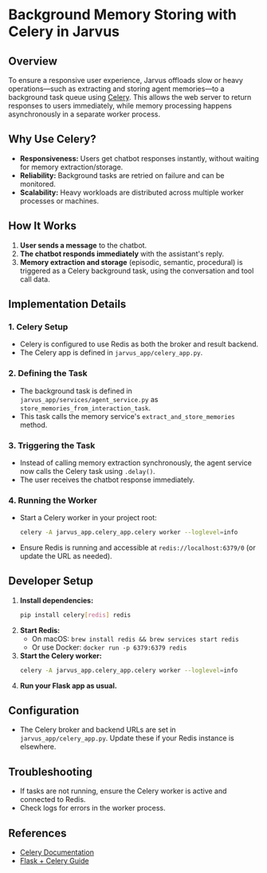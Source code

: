 # Background Memory Storing with Celery in Jarvus

## Overview

To ensure a responsive user experience, Jarvus offloads slow or heavy operations—such as extracting and storing agent memories—to a background task queue using [Celery](https://docs.celeryq.dev/). This allows the web server to return responses to users immediately, while memory processing happens asynchronously in a separate worker process.

## Why Use Celery?
- **Responsiveness:** Users get chatbot responses instantly, without waiting for memory extraction/storage.
- **Reliability:** Background tasks are retried on failure and can be monitored.
- **Scalability:** Heavy workloads are distributed across multiple worker processes or machines.

## How It Works
1. **User sends a message** to the chatbot.
2. **The chatbot responds immediately** with the assistant's reply.
3. **Memory extraction and storage** (episodic, semantic, procedural) is triggered as a Celery background task, using the conversation and tool call data.

## Implementation Details

### 1. Celery Setup
- Celery is configured to use Redis as both the broker and result backend.
- The Celery app is defined in `jarvus_app/celery_app.py`.

### 2. Defining the Task
- The background task is defined in `jarvus_app/services/agent_service.py` as `store_memories_from_interaction_task`.
- This task calls the memory service's `extract_and_store_memories` method.

### 3. Triggering the Task
- Instead of calling memory extraction synchronously, the agent service now calls the Celery task using `.delay()`.
- The user receives the chatbot response immediately.

### 4. Running the Worker
- Start a Celery worker in your project root:
  ```sh
  celery -A jarvus_app.celery_app.celery worker --loglevel=info
  ```
- Ensure Redis is running and accessible at `redis://localhost:6379/0` (or update the URL as needed).

## Developer Setup

1. **Install dependencies:**
   ```sh
   pip install celery[redis] redis
   ```
2. **Start Redis:**
   - On macOS: `brew install redis && brew services start redis`
   - Or use Docker: `docker run -p 6379:6379 redis`
3. **Start the Celery worker:**
   ```sh
   celery -A jarvus_app.celery_app.celery worker --loglevel=info
   ```
4. **Run your Flask app as usual.**

## Configuration
- The Celery broker and backend URLs are set in `jarvus_app/celery_app.py`. Update these if your Redis instance is elsewhere.

## Troubleshooting
- If tasks are not running, ensure the Celery worker is active and connected to Redis.
- Check logs for errors in the worker process.

## References
- [Celery Documentation](https://docs.celeryq.dev/)
- [Flask + Celery Guide](https://flask.palletsprojects.com/en/latest/patterns/celery/) 